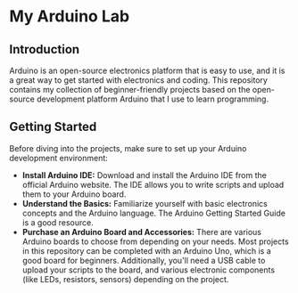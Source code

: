 # My Arduino Lab

## Introduction
Arduino is an open-source electronics platform that is easy to use, and it is a great way to get started with electronics and coding.
This repository contains my collection of beginner-friendly projects based on the open-source development platform Arduino that I use to learn programming.

## Getting Started
Before diving into the projects, make sure to set up your Arduino development environment:

- **Install Arduino IDE:** Download and install the Arduino IDE from the official Arduino website. The IDE allows you to write scripts and upload them to your Arduino board.
- **Understand the Basics:** Familiarize yourself with basic electronics concepts and the Arduino language. The Arduino Getting Started Guide is a good resource.
- **Purchase an Arduino Board and Accessories:** There are various Arduino boards to choose from depending on your needs. Most projects in this repository can be completed with an Arduino Uno, which is a good board for beginners. Additionally, you'll need a USB cable to upload your scripts to the board, and various electronic components (like LEDs, resistors, sensors) depending on the project.
